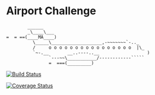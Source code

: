 Airport Challenge
=================

```
        ______
        _\____\___
=  = ==(____MA____)
          \_____\___________________,-~~~~~~~`-.._
          /     o o o o o o o o o o o o o o o o  |\_
          `~-.__       __..----..__                  )
                `---~~\___________/------------`````
                =  ===(_________)

```

[![Build Status](https://travis-ci.org/makersacademy/airport_challenge.svg?branch=master)](https://travis-ci.org/makersacademy/airport_challenge)


[![Coverage Status](https://coveralls.io/repos/github/makersacademy/airport_challenge/badge.svg)](https://coveralls.io/github/makersacademy/airport_challenge)
